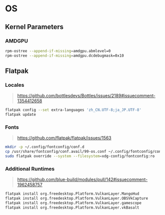 # OS

## Kernel Parameters

### AMDGPU

```sh
rpm-ostree --append-if-missing=amdgpu.abmlevel=0
rpm-ostree --append-if-missing=amdgpu.dcdebugmask=0x10
```

## Flatpak

### Locales

> https://github.com/bottlesdevs/Bottles/issues/2189#issuecomment-1354412658

```sh
flatpak config --set extra-languages 'zh_CN.UTF-8;ja_JP.UTF-8'
flatpak update
```

### Fonts

> https://github.com/flatpak/flatpak/issues/1563

```sh
mkdir -p ~/.config/fontconfig/conf.d
cp /usr/share/fontconfig/conf.avail/99-os.conf ~/.config/fontconfig/conf.d/99-os.conf
sudo flatpak override --system --filesystem=xdg-config/fontconfig:ro
```

### Additional Runtimes

> https://github.com/blue-build/modules/pull/142#issuecomment-1962458757

```sh
flatpak install org.freedesktop.Platform.VulkanLayer.MangoHud
flatpak install org.freedesktop.Platform.VulkanLayer.OBSVkCapture
flatpak install org.freedesktop.Platform.VulkanLayer.gamescope
flatpak install org.freedesktop.Platform.VulkanLayer.vkBasalt
```
